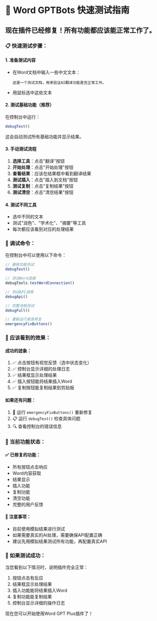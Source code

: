 # 🚀 Word GPTBots 快速测试指南

## 现在插件已经修复！所有功能都应该能正常工作了。

### 📋 快速测试步骤：

#### 1. 准备测试内容
- 在Word文档中输入一些中文文本：
  ```
  这是一个测试文档，用来验证AI翻译功能是否正常工作。
  ```
- 用鼠标选中这些文本

#### 2. 测试基础功能（推荐）
在控制台中运行：
```javascript
debugTest()
```
这会自动测试所有基础功能并显示结果。

#### 3. 手动测试流程
1. **选择工具**：点击"翻译"按钮
2. **开始处理**：点击"开始处理"按钮
3. **查看结果**：应该在结果框中看到翻译结果
4. **测试插入**：点击"插入到文档"按钮
5. **测试复制**：点击"复制结果"按钮
6. **测试清空**：点击"清空结果"按钮

#### 4. 测试不同工具
- 选中不同的文本
- 测试"润色"、"学术化"、"摘要"等工具
- 每次都应该看到对应的处理结果

### 🔧 调试命令：

在控制台中可以使用以下命令：

```javascript
// 基础功能测试
debugTest()

// 测试Word连接
debugTools.testWordConnection()

// 测试API调用
debugApi()

// 完整流程测试
debugFull()

// 重新运行紧急修复
emergencyFixButtons()
```

### 🎯 应该看到的效果：

#### 成功的迹象：
1. ✅ 点击按钮有视觉反馈（选中状态变化）
2. ✅ 控制台显示详细的处理日志
3. ✅ 结果框显示处理结果
4. ✅ 插入按钮能将结果插入Word
5. ✅ 复制按钮能复制结果到剪贴板

#### 如果还有问题：
1. 🔄 运行 `emergencyFixButtons()` 重新修复
2. 📋 运行 `debugTest()` 检查具体问题
3. 🔍 查看控制台的错误信息

### 📝 当前功能状态：

#### ✅ 已修复的功能：
- 所有按钮点击响应
- Word内容获取
- 结果显示
- 插入功能
- 复制功能
- 清空功能
- 完整的用户反馈

#### 🚧 注意事项：
- 目前使用模拟结果进行测试
- 如果需要真实的AI处理，需要确保API配置正确
- 建议先用模拟结果测试所有功能，再配置真实API

### 🎉 如果测试成功：
当您看到以下情况时，说明插件完全正常：
1. 按钮点击有反应
2. 结果框显示处理结果
3. 插入功能能将结果插入Word
4. 复制功能能复制结果
5. 控制台显示详细的操作日志

现在您可以开始使用Word GPT Plus插件了！ 